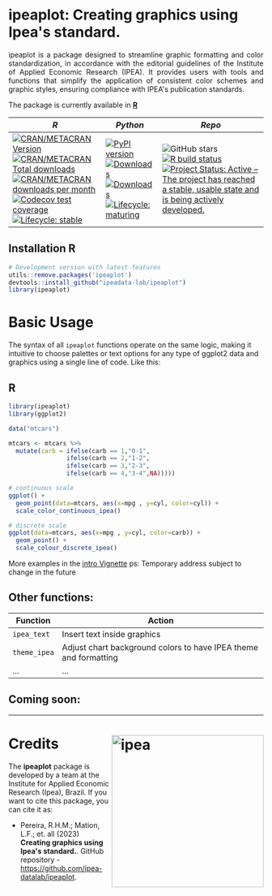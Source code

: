 # ipeaplot: Creating graphics using Ipea's standard.

<p align="justify">ipeaplot is a package designed to streamline graphic formatting and color standardization, in accordance with the editorial guidelines of the Institute of Applied Economic Research (IPEA). It provides users with tools and functions that simplify the application of consistent color schemes and graphic styles, ensuring compliance with IPEA's publication standards. </p> 

The package is currently available in [**R**](https://CRAN.R-project.org/package=ipeaplot) 

| ***R*** | ***Python*** | ***Repo***|
|-----|-----|----|
| [![CRAN/METACRAN Version](https://www.r-pkg.org/badges/version/ipeaplot)](https://CRAN.R-project.org/package=ipeaplot) <br /> [![CRAN/METACRAN Total downloads](http://cranlogs.r-pkg.org/badges/grand-total/ipeaplot?color=blue)](https://CRAN.R-project.org/package=ipeaplot) <br /> [![CRAN/METACRAN downloads per month](http://cranlogs.r-pkg.org/badges/ipeaplot?color=yellow)](https://CRAN.R-project.org/package=ipeaplot) <br /> [![Codecov test coverage](https://codecov.io/gh/ipea-datalab/ipeaplot/branch/master/graph/badge.svg)](https://app.codecov.io/gh/ipea-datalab/ipeaplot?branch=master)  <br /> [![Lifecycle: stable](https://img.shields.io/badge/lifecycle-stable-brightgreen.svg)](https://www.tidyverse.org/lifecycle/#stable) | [![PyPI version](https://badge.fury.io/py/ipeaplot.svg)](https://badge.fury.io/py/ipeaplot) <br />  [![Downloads](https://pepy.tech/badge/ipeaplot)](https://pepy.tech/project/ipeaplot) <br />  [![Downloads](https://pepy.tech/badge/ipeaplot/month)](https://pepy.tech/project/ipeaplot/month)  <br /> [![Lifecycle: maturing](https://img.shields.io/badge/lifecycle-maturing-blue.svg)](https://www.tidyverse.org/lifecycle/#maturing) |<img alt="GitHub stars" src="https://img.shields.io/github/stars/ipea-datalab/ipeaplot.svg?color=orange"> <br /> [![R build status](https://github.com/ipea-datalab/ipeaplot/workflows/R-CMD-check/badge.svg)](https://github.com/ipea-datalab/ipeaplot/actions) <br />  [![Project Status: Active – The project has reached a stable, usable state and is being actively developed.](https://www.repostatus.org/badges/latest/active.svg)](https://www.repostatus.org/#active) |

## Installation R

```R
# Development version with latest features
utils::remove.packages('ipeaplot')
devtools::install_github("ipeadata-lab/ipeaplot")
library(ipeaplot)
```

# Basic Usage

The syntax of all `ipeaplot` functions operate on the same logic, making it intuitive to choose palettes or text options for any type of ggplot2 data and graphics using a single line of code. Like this:

## R
```R
library(ipeaplot)
library(ggplot2)

data("mtcars")

mtcars <- mtcars %>%
  mutate(carb = ifelse(carb == 1,"0-1",
                ifelse(carb == 2,"1-2",
                ifelse(carb == 3,"2-3",
                ifelse(carb == 4,"3-4",NA)))))

# continuous scale
ggplot() +
  geom_point(data=mtcars, aes(x=mpg , y=cyl, color=cyl)) +
  scale_color_continuous_ipea()

# discrete scale
ggplot(data=mtcars, aes(x=mpg , y=cyl, color=carb)) +
  geom_point() +
  scale_colour_discrete_ipea()


```
More examples in the [intro Vignette](https://rpubs.com/Pedrojorge7/templatesIpea)
ps: Temporary address subject to change in the future

## Other functions:

| Function | Action|
|-----|-----|
| `ipea_text` | Insert text inside graphics |
|`theme_ipea`| Adjust chart background colors to have IPEA theme and formatting |
| ... | ... |

## Coming soon:

-----

# Credits <img align="right" src="https://github.com/ipeadata-lab/ipeaplot/blob/master/ipea.png?raw=true" alt="ipea" width="300">

The **ipeaplot** package is developed by a team at the Institute for Applied Economic Research (Ipea), Brazil. If you want to cite this package, you can cite it as:

* Pereira, R.H.M.; Mation, L.F.; et. all (2023) **Creating graphics using Ipea's standard.**. GitHub repository - https://github.com/ipea-datalab/ipeaplot.




